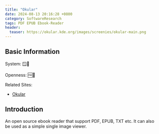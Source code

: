 ```yaml
---
title: "Okular"
date: 2024-08-13 20:16:28 +0800
category: SoftwareResearch
tags: PDF EPUB Ebook-Reader
header:
  teaser: https://okular.kde.org/images/screenies/okular-main.png
---
```


## Basic Information

System: 🪟🐧

Openness: 🆓📖

Related Sites:

* [Okular](https://okular.kde.org/)

## Introduction

An open source ebook reader that support PDF, EPUB, TXT etc. It can also be used as a simple single image viewer.
